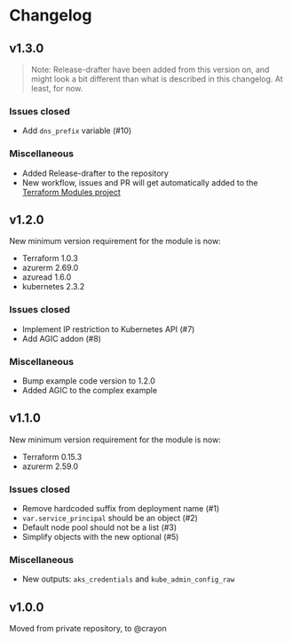 # Changelog

## v1.3.0

>Note: Release-drafter have been added from this version on, and might look a bit different than what is described in this changelog. At least, for now.

### Issues closed

* Add `dns_prefix` variable (#10)

### Miscellaneous

* Added Release-drafter to the repository
* New workflow, issues and PR will get automatically added to the [Terraform Modules project](https://github.com/orgs/crayon/projects/2)

## v1.2.0

New minimum version requirement for the module is now:

* Terraform 1.0.3
* azurerm 2.69.0
* azuread 1.6.0
* kubernetes 2.3.2

### Issues closed

* Implement IP restriction to Kubernetes API (#7)
* Add AGIC addon (#8)

### Miscellaneous

* Bump example code version to 1.2.0
* Added AGIC to the complex example

## v1.1.0

New minimum version requirement for the module is now:

* Terraform 0.15.3
* azurerm 2.59.0

### Issues closed

* Remove hardcoded suffix from deployment name (#1)
* `var.service_principal` should be an object (#2)
* Default node pool should not be a list (#3)
* Simplify objects with the new optional (#5)

### Miscellaneous

* New outputs: `aks_credentials` and `kube_admin_config_raw`

## v1.0.0

Moved from private repository, to @crayon

